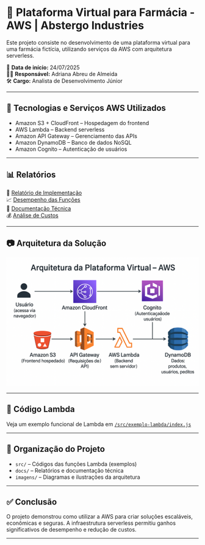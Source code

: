 # 💊 Plataforma Virtual para Farmácia - AWS | Abstergo Industries

Este projeto consiste no desenvolvimento de uma plataforma virtual para uma farmácia fictícia, utilizando serviços da AWS com arquitetura serverless.

📅 **Data de início:** 24/07/2025  
👩‍💻 **Responsável:** Adriana Abreu de Almeida  
🛠️ **Cargo:** Analista de Desenvolvimento Júnior  

---

## 🚀 Tecnologias e Serviços AWS Utilizados

- Amazon S3 + CloudFront – Hospedagem do frontend
- AWS Lambda – Backend serverless
- Amazon API Gateway – Gerenciamento das APIs
- Amazon DynamoDB – Banco de dados NoSQL
- Amazon Cognito – Autenticação de usuários

---

## 📊 Relatórios

📝 [Relatório de Implementação](docs/relatorio-implementacao.md)  
📈 [Desempenho das Funções](docs/desempenho.md)  
📜 [Documentação Técnica](docs/documentacao-tecnica.md)  
💰 [Análise de Custos](docs/analise-custos.md)

---

## 📷 Arquitetura da Solução

![Arquitetura AWS](imagens/arquitetura.png)

---

## 🧪 Código Lambda

Veja um exemplo funcional de Lambda em [`/src/exemplo-lambda/index.js`](./src/exemplo-lambda/index.js)

---

## 📁 Organização do Projeto

- `src/` – Códigos das funções Lambda (exemplos)
- `docs/` – Relatórios e documentação técnica
- `imagens/` – Diagramas e ilustrações da arquitetura

---

## ✅ Conclusão

O projeto demonstrou como utilizar a AWS para criar soluções escaláveis, econômicas e seguras. A infraestrutura serverless permitiu ganhos significativos de desempenho e redução de custos.

---

